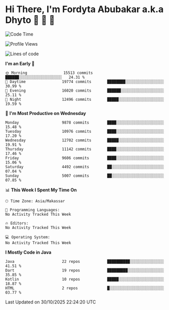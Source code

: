 # Hi There, I'm Fordyta Abubakar a.k.a Dhyto 👋 👋 👋 

<!--
**DhytoDev/dhytodev** is a ✨ _special_ ✨ repository because its `README.md` (this file) appears on your GitHub profile.

Here are some ideas to get you started:

- 🔭 I’m currently working on ...
- 🌱 I’m currently learning ...
- 👯 I’m looking to collaborate on ...
- 🤔 I’m looking for help with ...
- 💬 Ask me about ...
- 📫 How to reach me: ...
- 😄 Pronouns: ...
- ⚡ Fun fact: ...
-->

<!--START_SECTION:waka-->
![Code Time](http://img.shields.io/badge/Code%20Time-2%2C359%20hrs%2033%20mins-blue)

![Profile Views](http://img.shields.io/badge/Profile%20Views-0-blue)

![Lines of code](https://img.shields.io/badge/From%20Hello%20World%20I%27ve%20Written-8.0%20million%20lines%20of%20code-blue)

**I'm an Early 🐤** 

```text
🌞 Morning                15513 commits       ██████░░░░░░░░░░░░░░░░░░░   24.31 % 
🌆 Daytime                19774 commits       ████████░░░░░░░░░░░░░░░░░   30.99 % 
🌃 Evening                16020 commits       ██████░░░░░░░░░░░░░░░░░░░   25.11 % 
🌙 Night                  12496 commits       █████░░░░░░░░░░░░░░░░░░░░   19.59 % 
```
📅 **I'm Most Productive on Wednesday** 

```text
Monday                   9878 commits        ████░░░░░░░░░░░░░░░░░░░░░   15.48 % 
Tuesday                  10976 commits       ████░░░░░░░░░░░░░░░░░░░░░   17.20 % 
Wednesday                12702 commits       █████░░░░░░░░░░░░░░░░░░░░   19.91 % 
Thursday                 11142 commits       ████░░░░░░░░░░░░░░░░░░░░░   17.46 % 
Friday                   9606 commits        ████░░░░░░░░░░░░░░░░░░░░░   15.06 % 
Saturday                 4492 commits        ██░░░░░░░░░░░░░░░░░░░░░░░   07.04 % 
Sunday                   5007 commits        ██░░░░░░░░░░░░░░░░░░░░░░░   07.85 % 
```


📊 **This Week I Spent My Time On** 

```text
🕑︎ Time Zone: Asia/Makassar

💬 Programming Languages: 
No Activity Tracked This Week

🔥 Editors: 
No Activity Tracked This Week

💻 Operating System: 
No Activity Tracked This Week
```

**I Mostly Code in Java** 

```text
Java                     22 repos            ██████████░░░░░░░░░░░░░░░   41.51 % 
Dart                     19 repos            █████████░░░░░░░░░░░░░░░░   35.85 % 
Kotlin                   10 repos            █████░░░░░░░░░░░░░░░░░░░░   18.87 % 
HTML                     2 repos             █░░░░░░░░░░░░░░░░░░░░░░░░   03.77 % 
```




 Last Updated on 30/10/2025 22:24:20 UTC
<!--END_SECTION:waka-->
